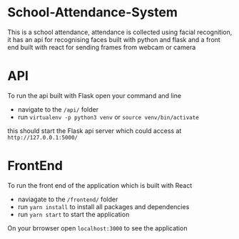 # School-Attendance-System
This is a school attendance, attendance is collected using facial recognition, it has an api for recognising faces built with python and flask and a front end built with react for sending frames from webcam or camera

# API
To run the api built with Flask open your command and line 
- navigate to the `/api/` folder 
- run `virtualenv -p python3 venv` or `source venv/bin/activate` 
 
this should start the Flask api server which could access at `http://127.0.0.1:5000/`

# FrontEnd
To run the front end of the application which is built with React 
- naviagate to the `/frontend/` folder
- run `yarn install` to install all packages and dependencies
- run `yarn start` to start the application

On your brrowser open `localhost:3000` to see the application
